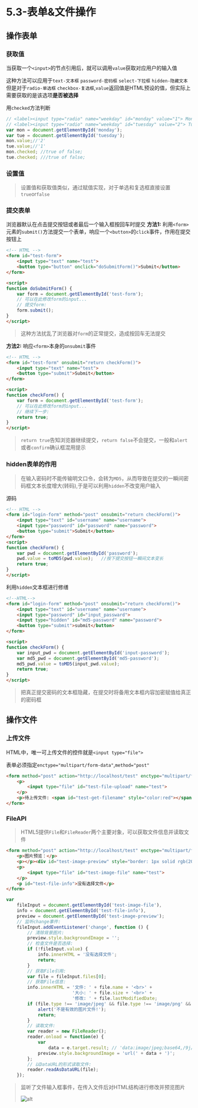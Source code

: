 # 5.3-表单&文件操作

## 操作表单

### 获取值
当获取一个`<input>`的节点引用后，就可以调用`value`获取对应用户的输入值

这种方法可以应用于`text-文本框` `password-密码框` `select-下拉框` `hidden-隐藏文本`
但是对于`radio-单选框` `checkbox-复选框`,`value`返回值是HTML预设的值，但实际上需要获取的是该选项**是否被选择**

用`checked`方法判断
```javascript
// <label><input type="radio" name="weekday" id="monday" value="1"> Monday</label>
// <label><input type="radio" name="weekday" id="tuesday" value="2"> Tuesday</label>
var mon = document.getElementById('monday');
var tue = document.getElementById('tuesday');
mon.value;//'2'
tue.value;//'1'
mon.checked; //true of false;
tue.checked; ///true of false;
```

### 设置值
> 设置值和获取值类似，通过赋值实现，对于单选和复选框直接设置`true`or`false`

### 提交表单
浏览器默认在点击提交按钮或者最后一个输入框按回车时提交
**方法1:** 利用`<form>`元素的`submit()`方法提交一个表单，响应一个`<button>`的`click`事件，作用在提交按钮上
```html
<!-- HTML -->
<form id="test-form">
    <input type="text" name="test">
    <button type="button" onclick="doSubmitForm()">Submit</button>
</form>

<script>
function doSubmitForm() {
    var form = document.getElementById('test-form');
    // 可以在此修改form的input...
    // 提交form:
    form.submit();
}
</script>
```
> 这种方法扰乱了浏览器对`form`的正常提交，造成按回车无法提交

**方法2:** 响应`<form>`本身的`onsubmit`事件
```html
<!-- HTML -->
<form id="test-form" onsubmit="return checkForm()">
    <input type="text" name="test">
    <button type="submit">Submit</button>
</form>

<script>
function checkForm() {
    var form = document.getElementById('test-form');
    // 可以在此修改form的input...
    // 继续下一步:
    return true;
}
</script>
```
> `return true`告知浏览器继续提交，`return false`不会提交，一般和`alert`或者`confirm`确认框混用提示

### hidden表单的作用
> 在输入密码时不能传输明文口令，会转为`MD5`，从而导致在提交的一瞬间密码框文本长度增大(转码),于是可以利用`hidden`不改变用户输入

源码
```html
<!-- HTML -->
<form id="login-form" method="post" onsubmit="return checkForm()">
    <input type="text" id="username" name="username">
    <input type="password" id="password" name="password">
    <button type="submit">Submit</button>
</form>
<script>
function checkForm() {
    var pwd = document.getElementById('password');
    pwd.value = toMD5(pwd.value);   //按下提交按钮一瞬间文本变长
    return true;
}
</script>
```

利用`hidden`文本框进行修缮
```html
<!--HTML-->
<form id="login-form" method="post" onsubmit="return checkForm()">
    <input type="text" id="username" name="username">
    <input type="password" id="input_passward">
    <input type="hidden" id="md5-password" name="password">
    <button type="submit">submit</button> 
</form>

<script>
function checkForm() {
    var input_pwd = document.getElementById('input-password');
    var md5_pwd = document.getElementById('md5-password');
    md5_pwd.value = toMD5(input_pwd.value);
    return true;
}
</script>
```
> 把真正提交密码的文本框隐藏，在提交时将备用文本框内容加密赋值给真正的密码框

## 操作文件
### 上传文件
HTML中，唯一可上传文件的控件就是`<input type="file">`

表单必须指定`enctype="multipart/form-data"`,`method="post"`
```html
<form method="post" action="http://localhost/test" enctype="multipart/form-data">
    <p>
    	<input type="file" id="test-file-upload" name="test">
    </p>
    <p>待上传文件: <span id="test-get-filename" style="color:red"></span></p>
</form>
```

### FileAPI
> HTML5提供`File`和`FileReader`两个主要对象，可以获取文件信息并读取文件
```html
<form method="post" action="http://localhost/test" enctype="multipart/form-data">
    <p>图片预览：</p>
    <p></p><div id="test-image-preview" style="border: 1px solid rgb(204, 204, 204); width: 100%; height: 200px; background-size: contain; background-repeat: no-repeat; background-position: center center;"></div><p></p>
    <p>
    	<input type="file" id="test-image-file" name="test">
    </p>
    <p id="test-file-info">没有选择文件</p>
</form>
```

```javascript
var
    fileInput = document.getElementById('test-image-file'),
    info = document.getElementById('test-file-info'),
    preview = document.getElementById('test-image-preview');
    // 监听change事件:
    fileInput.addEventListener('change', function () {
        // 清除背景图片:
        preview.style.backgroundImage = '';
        // 检查文件是否选择:
        if (!fileInput.value) {
            info.innerHTML = '没有选择文件';
            return;
        }
        // 获取File引用:
        var file = fileInput.files[0];
        // 获取File信息:
        info.innerHTML = '文件: ' + file.name + '<br>' +
                         '大小: ' + file.size + '<br>' +
                         '修改: ' + file.lastModifiedDate;
        if (file.type !== 'image/jpeg' && file.type !== 'image/png' && file.type !== 'image/gif') {
            alert('不是有效的图片文件!');
            return;
        }
        // 读取文件:
        var reader = new FileReader();
        reader.onload = function(e) {
            var
                data = e.target.result; // 'data:image/jpeg;base64,/9j/4AAQSk...(base64编码)...'            
            preview.style.backgroundImage = 'url(' + data + ')';
        };
        // 以DataURL的形式读取文件:
        reader.readAsDataURL(file);
    });
```
> 监听了文件输入框事件，在传入文件后对HTML结构进行修改并预览图片
>
>![alt](img/fileinput.png)
